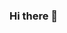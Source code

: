 ### Hi there 👋

<!--
**alexangelis/alexangelis** is a ✨ _special_ ✨ repository because its `README.md` (this file) appears on your GitHub profile.

Hi I am Alexandros! I am a Computer Science for Business final year student at Aston University. I am keen in Finance & Graphic Design, where I have experience through my second year team project. During my placement year, I spent one semester in Madrid, Spain, studying at Carlos III Universidad de Madrid, where I specialised in Finance & Accounting, and another semester working at UNESCO of Greece in the position of customer experience and web developing.
